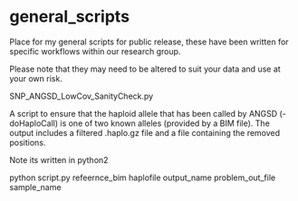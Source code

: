 # general_scripts
Place for my general scripts for public release, these have been written for specific workflows within our research group.

Please note that they may need to be altered to suit your data and use at your own risk.


SNP_ANGSD_LowCov_SanityCheck.py 

A script to ensure that the haploid allele that has been called by ANGSD (-doHaploCall) is one of two known alleles (provided by a BIM file).
The output includes a filtered .haplo.gz file and a file containing the removed positions.

Note its written in python2 

python script.py refeernce_bim haplofile output_name problem_out_file sample_name
